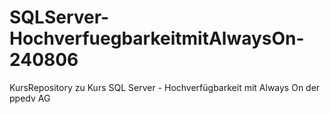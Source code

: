 # SQLServer-HochverfuegbarkeitmitAlwaysOn-240806
KursRepository zu Kurs SQL Server - Hochverfügbarkeit mit Always On der ppedv AG
